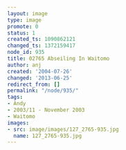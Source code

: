 ```yaml
---
layout: image
type: image
promote: 0
status: 1
created_ts: 1090862121
changed_ts: 1372159417
node_id: 935
title: 02765 Abseiling In Waitomo
author: anj
created: '2004-07-26'
changed: '2013-06-25'
redirect_from: []
permalink: "/node/935/"
tags:
- Andy
- 2003/11 - November 2003
- Waitomo
images:
- src: image/images/127_2765-935.jpg
  name: 127_2765-935.jpg
---
```


